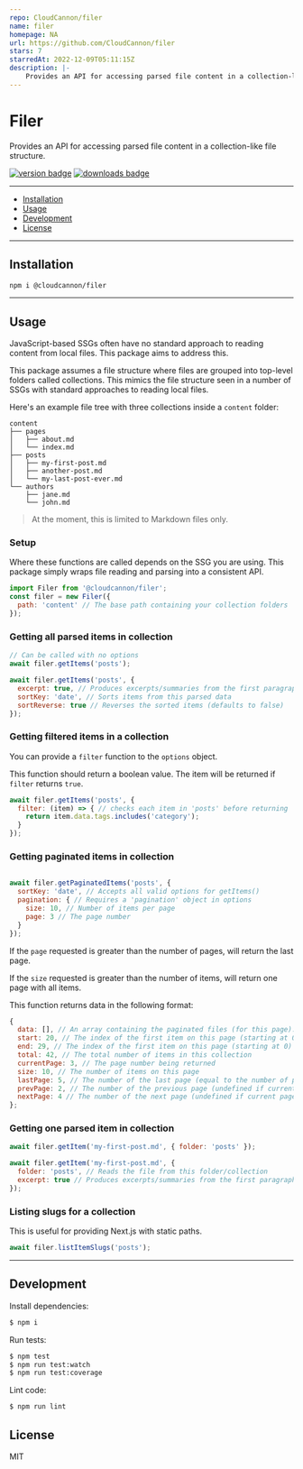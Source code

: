 ```yaml
---
repo: CloudCannon/filer
name: filer
homepage: NA
url: https://github.com/CloudCannon/filer
stars: 7
starredAt: 2022-12-09T05:11:15Z
description: |-
    Provides an API for accessing parsed file content in a collection-like file structure.
---
```


# Filer

Provides an API for accessing parsed file content in a collection-like file structure.

[<img src="https://img.shields.io/npm/v/@cloudcannon%2Ffiler?logo=npm" alt="version badge">](https://www.npmjs.com/package/@cloudcannon%2Ffiler)
[<img src="https://img.shields.io/npm/dt/@cloudcannon%2Ffiler" alt="downloads badge">](https://www.npmjs.com/package/@cloudcannon%2Ffiler)

***

- [Installation](#installation)
- [Usage](#usage)
- [Development](#development)
- [License](#license)

***

## Installation

```bash
npm i @cloudcannon/filer
```

***

## Usage

JavaScript-based SSGs often have no standard approach to reading content from local files. This package aims to address this.

This package assumes a file structure where files are grouped into top-level folders called collections.
This mimics the file structure seen in a number of SSGs with standard approaches to reading local files.

Here's an example file tree with three collections inside a `content` folder:

```
content
├── pages
│   ├── about.md
│   └── index.md
├── posts
│   ├── my-first-post.md
│   ├── another-post.md
│   └── my-last-post-ever.md
└── authors
    ├── jane.md
    └── john.md
```

> At the moment, this is limited to Markdown files only.

### Setup

Where these functions are called depends on the SSG you are using.
This package simply wraps file reading and parsing into a consistent API.

```javascript
import Filer from '@cloudcannon/filer';
const filer = new Filer({
  path: 'content' // The base path containing your collection folders
});
```

### Getting all parsed items in collection

```javascript
// Can be called with no options
await filer.getItems('posts');

await filer.getItems('posts', {
  excerpt: true, // Produces excerpts/summaries from the first paragraph of content for each item
  sortKey: 'date', // Sorts items from this parsed data
  sortReverse: true // Reverses the sorted items (defaults to false)
});
```

### Getting filtered items in a collection

You can provide a `filter` function to the `options` object.

This function should return a boolean value. The item will be returned if `filter` returns `true`.

```javascript
await filer.getItems('posts', {
  filter: (item) => { // checks each item in 'posts' before returning
    return item.data.tags.includes('category');
  }
});
```

### Getting paginated items in collection
```javascript

await filer.getPaginatedItems('posts', {
  sortKey: 'date', // Accepts all valid options for getItems()
  pagination: { // Requires a 'pagination' object in options
    size: 10, // Number of items per page
    page: 3 // The page number
  }
});
```

If the `page` requested is greater than the number of pages, will return the last page.

If the `size` requested is greater than the number of items, will return one page with all items.

This function returns data in the following format:
```javascript
{
  data: [], // An array containing the paginated files (for this page).
  start: 20, // The index of the first item on this page (starting at 0)
  end: 29, // The index of the first item on this page (starting at 0)
  total: 42, // The total number of items in this collection
  currentPage: 3, // The page number being returned
  size: 10, // The number of items on this page
  lastPage: 5, // The number of the last page (equal to the number of pages)
  prevPage: 2, // The number of the previous page (undefined if current page is first page)
  nextPage: 4 // The number of the next page (undefined if current page is last page)
};
```

### Getting one parsed item in collection

```javascript
await filer.getItem('my-first-post.md', { folder: 'posts' });

await filer.getItem('my-first-post.md', {
  folder: 'posts', // Reads the file from this folder/collection
  excerpt: true // Produces excerpts/summaries from the first paragraph of content
});
```

### Listing slugs for a collection

This is useful for providing Next.js with static paths.

```javascript
await filer.listItemSlugs('posts');
```

***

## Development

Install dependencies:

```sh
$ npm i
```

Run tests:

```sh
$ npm test
$ npm run test:watch
$ npm run test:coverage
```

Lint code:

```sh
$ npm run lint
```

## License

MIT


